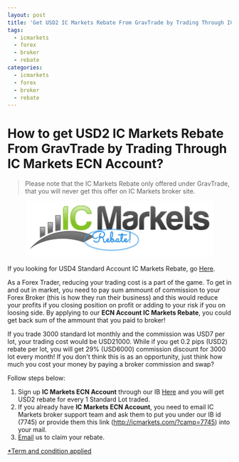 ```yaml
---
layout: post
title: 'Get USD2 IC Markets Rebate From GravTrade by Trading Through IC Markets Now!'
tags:
  - icmarkets
  - forex
  - broker
  - rebate
categories:
  - icmarkets
  - forex
  - broker
  - rebate
---
```

# How to get USD2 IC Markets Rebate From GravTrade by Trading Through IC Markets ECN Account?
> Please note that the IC Markets Rebate only offered under GravTrade, that you will never get this offer on IC Markets broker site.

<div align="center">
<img alt="IC Markets ECN Account Rebate" src="/static/img/general-image/ic-markets-rebate.PNG" title="ECN Account IC Markets Rebate">
</div>

If you looking for USD4 Standard Account IC Markets Rebate, go [Here](http://www.gravtrade.com/icmarkets/forex/broker/rebate/2016/10/04/icmarkets-broker-standard-account-rebate.html "IC Markets Standard Account Rebate").

As a Forex Trader, reducing your trading cost is a part of the game. To get in and out in market, you need to pay sum ammount of commission to your Forex Broker (this is how they run their business) and this would reduce your profits if you closing position on profit or adding to your risk if you on loosing side. By applying to our **ECN Account IC Markets Rebate**, you could get back sum of the ammount that you paid to broker!

If you trade 3000 standard lot monthly and the commission was USD7 per lot, your trading cost would be USD21000. While if you get 0.2 pips (USD2) rebate per lot, you will get 29% (USD6000) commission discount for 3000 lot every month! If you don't think this is as an opportunity, just think how much you cost your money by paying a broker commission and swap?

Follow steps below:

1. Sign up **IC Markets ECN Account** through our IB [Here](http://icmarkets.com/?camp=7745 "Here") and you will get USD2 rebate for every 1 Standard Lot traded.
2. If you already have **IC Markets ECN Account**, you need to email IC Markets broker support team and ask them to put you under our IB id (7745) or provide them this link (http://icmarkets.com/?camp=7745) into your mail.
3. [Email](http://www.gravtrade.com/contact "Email") us to claim your rebate.

[*Term and condition applied](http://www.gravtrade.com/term-and-condition/ "Term and condition applied")
